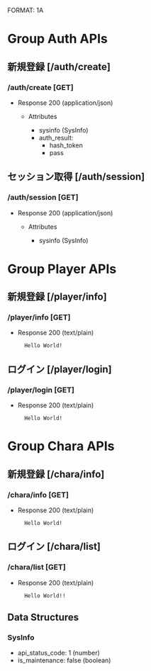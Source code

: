 FORMAT: 1A

# Group Auth APIs

## 新規登録 [/auth/create]

### /auth/create [GET]

+ Response 200 (application/json)

    + Attributes

        + sysinfo (SysInfo)
        + auth_result:
            + hash_token
            + pass

## セッション取得 [/auth/session]

### /auth/session [GET]

+ Response 200 (application/json)

    + Attributes

        + sysinfo (SysInfo)

# Group Player APIs
    
## 新規登録 [/player/info]

### /player/info [GET]

+ Response 200 (text/plain)

        Hello World!

## ログイン [/player/login]

### /player/login [GET]

+ Response 200 (text/plain)

        Hello World!

# Group Chara APIs
    
## 新規登録 [/chara/info]

### /chara/info [GET]

+ Response 200 (text/plain)

        Hello World!

## ログイン [/chara/list]

### /chara/list [GET]

+ Response 200 (text/plain)

        Hello World!!





## Data Structures
### SysInfo
+ api_status_code: 1 (number)
+ is_maintenance: false (boolean)
